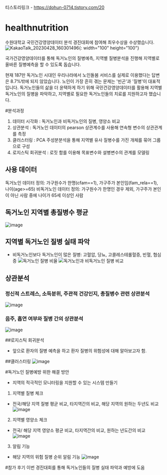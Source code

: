 티스토리링크 - https://dohun-0714.tistory.com/20


# healthnutrition

수원대학교 국민건강영양데이터 분석 경진대회에 참여해 최우수상을 수상했습니다.
![KakaoTalk_20230428_160301496](https://user-images.githubusercontent.com/81942144/235079270-f92fb179-2ada-4f0c-af52-3b35f9f3c4fe.jpg){: width="100" height="100"}



국가건강영양데이터를 통해 독거노인의 질병예측, 지역별 질병분석을 진행해 지역별로 올바른 질병예측을 할 수 있도록 돕습니다.

현재 187만 독거노인 시대인 우리나라에서 노인돌봄 서비스를 실제로 이용했다는 답변은 8.7%밖에 되지 않았습니다.
노인이 가장 흔히 겪는 문제는 '빈곤'과 '질병'이 대표적입니다. 
독거노인들의 삶을 더 윤택하게 하기 위해 국민건강영양데이터를 활용해 지역별 독거노인의 질병을 파악하고,
지역별로 필요한 독거노인들의 치료를 지원하고자 했습니다.


#분석과정

1. 데이터 시각화
: 독거노인과 비독거노인의 질병, 영양소 비교
2. 상관분석
: 독거노인 데이터의 pearson 상관계수를 사용해 연속형 변수의 상관관계를 측정
3. 클러스터링
: PCA 주성분분석을 통해 지역별 유사 질병수를 가진 개체를 묶어 그룹으로 구성
4. 로지스틱 회귀분석
: 로짓 함를 이용해 목표변수와 설병변수의 관계를 모델링


## 사용 데이터
독거노인 데이터 정의: 가구원수가 한명(cfam==1), 가구주가 본인임(fam_rela==1), 나이(age>=65)
비독거노인 데이터 정의: 가구원수가 한명인 경우 제외, 가구주가 본인이 아닌 사람 중에 나이가 65세 이상인 사람

## 독거노인 지역별 총질병수 평균
![image](https://user-images.githubusercontent.com/103898937/222125833-2863b6bb-92c8-43f8-ad22-1a758fb73580.png)

## 지역별 독거노인 질병 실태 파악
- 비독거노인보다 독거노인이 많은 질병: 고혈압, 당뇨, 고콜레스테롤혈증, 빈혈, 협심증
![독거노인 질병 비율](https://user-images.githubusercontent.com/103898937/222123966-32bad3f5-e2ea-4e15-ac46-97161125487a.jpg)
![독거노인과 비독거노인 질병 비교](https://user-images.githubusercontent.com/103898937/222124022-26c03257-c023-4bd3-b83e-7f7499b176bb.jpg)


## 상관분석

### 정신적 스트레스, 소득분위, 주관적 건강인지, 총질병수 관련 상관분석
![image](https://user-images.githubusercontent.com/103898937/222124350-8f100e37-d0e2-43f7-9397-4292b1324037.png)

### 음주, 흡연 여부와 질병 간의 상관분석
![image](https://user-images.githubusercontent.com/103898937/222124485-39db02f4-7b94-4b6d-b651-c01fd4a651b8.png)


##로지스틱 회귀분석
- 앞으로 환자의 질병 예측을 하고 환자 질병의 위험성에 대해 알아보고자 함.


##클러스터링
![image](https://user-images.githubusercontent.com/103898937/222125621-8416c808-e057-4878-bb79-c5fb1c4b5d1e.png)


#독거노인 질병예방 위한 해결 방안
- 지역의 적극적인 모니터링을 지원할 수 있는 시스템 만들기

1. 지역별 질병 체크
- 전국/해당 지역 질병 평균 비교, 타지역간의 비교, 해당 지역의 원하는 두년도 비교
![image](https://user-images.githubusercontent.com/103898937/222125068-c846e86c-5f8f-42a4-ae33-30741f72dc05.png)

2. 지역별 영양소 체크
- 전국/ 해당 지역 영양소 평균 비교, 타지역간의 비교, 원하는 년도간의 비교
![image](https://user-images.githubusercontent.com/103898937/222125237-607cea26-9670-4a23-926f-614ce5992bc0.png)

3. 알림 기능
- 해당 지역의 위험 질병 순위 알림 기능
![image](https://user-images.githubusercontent.com/103898937/222125390-d9f7d6c7-a91b-4ad3-b48e-722d193f525f.png)


#참가 후기
이번 경진대회를 통해 독거노인들의 질병 실태 파악과 예방에 도움



